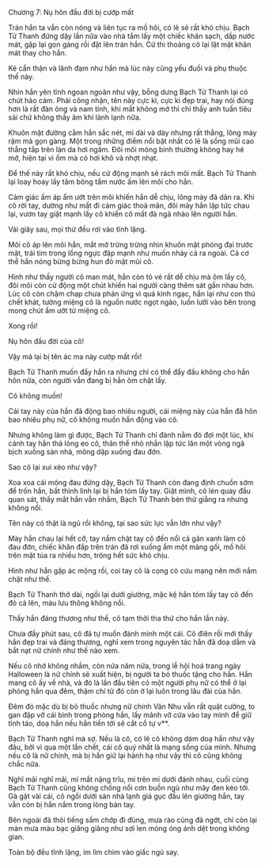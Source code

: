 




Chương 7: Nụ hôn đầu đời bị cướp mất


Trán hắn ta vẫn còn nóng và liên tục ra mồ hôi, có lẽ sẽ rất khó chịu. Bạch Tử Thanh đứng dậy lần nữa vào nhà tắm lấy một chiếc khăn sạch, dấp nước mát, gập lại gọn gàng rồi đặt lên trán hắn. Cứ thi thoảng cô lại lật mặt khăn mát thay cho hắn.

Kẻ cẩn thận và lãnh đạm như hắn mà lúc này cũng yếu đuối và phụ thuộc thế này.

Nhìn hắn yên tĩnh ngoan ngoãn như vậy, bỗng dưng Bạch Tử Thanh lại có chút hảo cảm. Phải công nhận, tên này cực kì, cực kì đẹp trai, hay nói đúng hơn là rất đàn ông và nam tính, khi mắt không mở thì chỉ thấy anh tuấn tiêu sái chứ không thấy âm khí lành lạnh nữa.

Khuôn mặt đường cằm hắn sắc nét, mi dài và dày nhưng rất thẳng, lông mày rậm mà gọn gàng. Một trong những điểm nổi bật nhất có lẽ là sống mũi cao thẳng tắp trên làn da hơi ngăm. Đôi môi mỏng bình thường không hay hé mở, hiện tại vì ốm mà có hơi khô và nhợt nhạt.

Để thế này rất khó chịu, nếu cử động mạnh sẽ rách môi mất. Bạch Tử Thanh lại loay hoay lấy tăm bông tẩm nước ấm lên môi cho hắn.

Cảm giác ấm áp ẩm ướt trên môi khiến hắn dễ chịu, lông mày đã dãn ra. Khi cô rời tay, dường như mất đi cảm giác thoả mãn, đôi mày hắn lập tức chau lại, vươn tay giật mạnh lấy cô khiến cô mất đà ngã nhào lên người hắn.



Vài giây sau, mọi thứ đều rơi vào tĩnh lặng.

Môi cô áp lên môi hắn, mắt mở trừng trừng nhìn khuôn mặt phóng đại trước mặt, trái tim trong lồng ngực đập mạnh như muốn nhảy cả ra ngoài. Cả cơ thể hắn nóng bừng bừng hun đỏ mặt mũi cô.

Hình như thấy người cô man mát, hắn còn tỏ vẻ rất dễ chịu mà ôm lấy cô, đôi môi còn cử động một chút khiến hai người càng thêm sát gần nhau hơn. Lúc cô còn chậm chạp chưa phản ứng vì quá kinh ngạc, hắn lại như con thú chết khát, tưởng miệng cô là nguồn nước ngọt ngào, luồn lưỡi vào bên trong mong chút ẩm ướt từ miệng cô.

Xong rồi!

Nụ hôn đầu đời của cô!

Vậy mà lại bị tên ác ma này cướp mất rồi!

Bạch Tử Thanh muốn đẩy hắn ra nhưng chỉ có thể đẩy đầu không cho hắn hôn nữa, còn người vẫn đang bị hắn ôm chặt lấy.

Cô không muốn!

Cái tay này của hắn đã động bao nhiêu người, cái miệng này của hắn đã hôn bao nhiêu phụ nữ, cô không muốn hắn động vào cô.



Nhưng không làm gì được, Bạch Tử Thanh chỉ đành nằm đó đợi một lúc, khi cánh tay hắn thả lỏng eo cô, thân thể nhỏ nhắn lập tức lăn một vòng ngã bịch xuống sàn nhà, mông dập xuống đau đớn.

Sao cô lại xui xẻo như vậy?

Xoa xoa cái mông đau đứng dậy, Bạch Tử Thanh còn đang định chuồn sớm để trốn hắn, bất thình lình lại bị hắn tóm lấy tay. Giật mình, cô lén quay đầu quan sát, thấy mắt hắn vẫn nhắm, Bạch Tử Thanh bèn thử giằng ra nhưng không nổi.

Tên này có thật là ngủ rồi không, tại sao sức lực vẫn lớn như vậy?

Mày hắn chau lại hết cỡ, tay nắm chặt tay cô đến nổi cả gân xanh làm cô đau đớn, chiếc khăn đắp trên trán đã rơi xuống ẩm một mảng gối, mồ hôi trên mặt túa ra nhiều hơn, trông hết sức khó chịu.

Hình như hắn gặp ác mộng rồi, coi tay cô là cọng cỏ cứu mạng nên mới nắm chặt như thế.

Bạch Tử Thanh thở dài, ngồi lại dưới giường, mặc kệ hắn tóm lấy tay cô đến đỏ cả lên, máu lưu thông không nổi.

Thấy hắn đáng thương như thế, cô tạm thời tha thứ cho hắn lần này.

Chưa đầy phút sau, cô đã tự muốn đánh mình một cái. Cô điên rồi mới thấy hắn đẹp trai và đáng thương, nghĩ xem trong nguyên tác hắn đã doạ dẫm và bắt nạt nữ chính như thế nào xem.

Nếu cô nhớ không nhầm, còn nửa năm nữa, trong lễ hội hoá trang ngày Halloween là nữ chính sẽ xuất hiện, bị người ta bỏ thuốc tặng cho hắn. Hắn mang cô ấy về nhà, và đó là lần đầu tiên có một người phụ nữ có thể ở lại phòng hắn qua đêm, thậm chí từ đó còn ở lại luôn trong lâu đài của hắn.

Đêm đó mặc dù bị bỏ thuốc nhưng nữ chính Văn Nhu vẫn rất quật cường, to gan đập vỡ cái bình trong phòng hắn, lấy mảnh vỡ cứa vào tay mình để giữ tỉnh táo, doạ hắn nếu hắn tiến tới sẽ cắt cổ tự v**.

Bạch Tử Thanh nghĩ mà sợ. Nếu là cô, có lẽ cô không dám doạ hắn như vậy đâu, bởi vì qua một lần chết, cái cô quý nhất là mạng sống của mình. Nhưng nếu cô là nữ chính, mà bị hắn giữ lại hành hạ như vậy thì cô cũng không chắc nữa.

Nghĩ mãi nghĩ mãi, mí mắt nặng trĩu, mi trên mi dưới đánh nhau, cuối cùng Bạch Tử Thanh cũng không chống nổi cơn buồn ngủ như mây đen kéo tới. Gà gật vài cái, cô ngồi dưới sàn nhà lạnh giá gục đầu lên giường hắn, tay vẫn còn bị hắn nắm trong lòng bàn tay.

Bên ngoài đã thôi tiếng sấm chớp đì đùng, mưa rào cũng đã ngớt, chỉ còn lại màn mưa màu bạc giăng giăng như sợi len mỏng óng ánh dệt trong không gian.

Toàn bộ đều tĩnh lặng, im lìm chìm vào giấc ngủ say.




